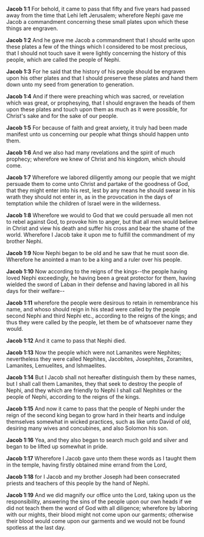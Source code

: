**Jacob 1:1** For behold, it came to pass that fifty and five years had passed away from the time that Lehi left Jerusalem; wherefore Nephi gave me Jacob a commandment concerning these small plates upon which these things are engraven.

**Jacob 1:2** And he gave me Jacob a commandment that I should write upon these plates a few of the things which I considered to be most precious, that I should not touch save it were lightly concerning the history of this people, which are called the people of Nephi.

**Jacob 1:3** For he said that the history of his people should be engraven upon his other plates and that I should preserve these plates and hand them down unto my seed from generation to generation.

**Jacob 1:4** And if there were preaching which was sacred, or revelation which was great, or prophesying, that I should engraven the heads of them upon these plates and touch upon them as much as it were possible, for Christ's sake and for the sake of our people.

**Jacob 1:5** For because of faith and great anxiety, it truly had been made manifest unto us concerning our people what things should happen unto them.

**Jacob 1:6** And we also had many revelations and the spirit of much prophecy; wherefore we knew of Christ and his kingdom, which should come.

**Jacob 1:7** Wherefore we labored diligently among our people that we might persuade them to come unto Christ and partake of the goodness of God, that they might enter into his rest, lest by any means he should swear in his wrath they should not enter in, as in the provocation in the days of temptation while the children of Israel were in the wilderness.

**Jacob 1:8** Wherefore we would to God that we could persuade all men not to rebel against God, to provoke him to anger, but that all men would believe in Christ and view his death and suffer his cross and bear the shame of the world. Wherefore I Jacob take it upon me to fulfill the commandment of my brother Nephi.

**Jacob 1:9** Now Nephi began to be old and he saw that he must soon die. Wherefore he anointed a man to be a king and a ruler over his people.

**Jacob 1:10** Now according to the reigns of the kings--the people having loved Nephi exceedingly, he having been a great protector for them, having wielded the sword of Laban in their defense and having labored in all his days for their welfare--

**Jacob 1:11** wherefore the people were desirous to retain in remembrance his name, and whoso should reign in his stead were called by the people second Nephi and third Nephi etc., according to the reigns of the kings; and thus they were called by the people, let them be of whatsoever name they would.

**Jacob 1:12** And it came to pass that Nephi died.

**Jacob 1:13** Now the people which were not Lamanites were Nephites; nevertheless they were called Nephites, Jacobites, Josephites, Zoramites, Lamanites, Lemuelites, and Ishmaelites.

**Jacob 1:14** But I Jacob shall not hereafter distinguish them by these names, but I shall call them Lamanites, they that seek to destroy the people of Nephi, and they which are friendly to Nephi I shall call Nephites or the people of Nephi, according to the reigns of the kings.

**Jacob 1:15** And now it came to pass that the people of Nephi under the reign of the second king began to grow hard in their hearts and indulge themselves somewhat in wicked practices, such as like unto David of old, desiring many wives and concubines, and also Solomon his son.

**Jacob 1:16** Yea, and they also began to search much gold and silver and began to be lifted up somewhat in pride.

**Jacob 1:17** Wherefore I Jacob gave unto them these words as I taught them in the temple, having firstly obtained mine errand from the Lord,

**Jacob 1:18** for I Jacob and my brother Joseph had been consecrated priests and teachers of this people by the hand of Nephi.

**Jacob 1:19** And we did magnify our office unto the Lord, taking upon us the responsibility, answering the sins of the people upon our own heads if we did not teach them the word of God with all diligence; wherefore by laboring with our mights, their blood might not come upon our garments; otherwise their blood would come upon our garments and we would not be found spotless at the last day.

